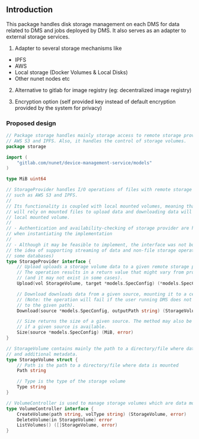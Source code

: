 ## Introduction
This package handles disk storage management on each DMS for data related to DMS and jobs deployed by DMS. It also serves as an adapter to external storage services.

1. Adapter to several storage mechanisms like 
- IPFS
- AWS
- Local storage (Docker Volumes & Local Disks)
- Other nunet nodes etc

2. Alternative to gitlab for image registry (eg: decentralized image registry)

3. Encryption option (self provided key instead of default encryption provided by the system for privacy)

### Proposed design

```go
// Package storage handles mainly storage access to remote storage providers such as
// AWS S3 and IPFS. Also, it handles the control of storage volumes.
package storage

import (
	"gitlab.com/nunet/device-management-service/models"
)

type MiB uint64

// StorageProvider handles I/O operations of files with remote storage providers
// such as AWS S3 and IPFS.
//
// Its functionality is coupled with local mounted volumes, meaning that implementations
// will rely on mounted files to upload data and downloading data will result in a
// local mounted volume.
//
// - Authentication and availability-checking of storage provider are handled
// when instantiating the implementation
//
// - Although it may be feasible to implement, the interface was not built with
// the idea of supporting streaming of data and non-file storage operations (e.g.:
// some databases)
type StorageProvider interface {
	// Upload uploads a storage volume data to a given remote storage provider.
	// The operation results in a return value that might vary from provider to provider
	// (and it may not exist in some cases).
	Upload(vol StorageVolume, target *models.SpecConfig) (*models.SpecConfig, error)

	// Download downloads data from a given source, mounting it to a certain local path.
	// (Note: the operation will fail if the user running DMS does not have access permission
	// to the given path).
	Download(source *models.SpecConfig, outputPath string) (StorageVolume, error)

	// Size returns the size of a given source. The method may also be useful to check
	// if a given source is available.
	Size(source *models.SpecConfig) (MiB, error)
}

// StorageVolume contains mainly the path to a directory/file where data is mounted
// and additional metadata.
type StorageVolume struct {
	// Path is the path to a directory/file where data is mounted
	Path string

	// Type is the type of the storage volume
	Type string
}

// VolumeController is used to manage storage volumes which are data mounted to files/directories.
type VolumeController interface {
	CreateVolume(path string, volType string) (StorageVolume, error)
	DeleteVolume(in StorageVolume) error
	ListVolumes() ([]StorageVolume, error)
}
```
